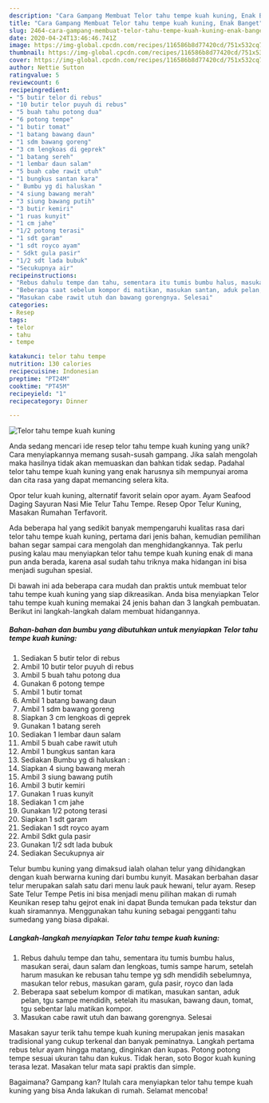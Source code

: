 ```yaml
---
description: "Cara Gampang Membuat Telor tahu tempe kuah kuning, Enak Banget"
title: "Cara Gampang Membuat Telor tahu tempe kuah kuning, Enak Banget"
slug: 2464-cara-gampang-membuat-telor-tahu-tempe-kuah-kuning-enak-banget
date: 2020-04-24T13:46:46.741Z
image: https://img-global.cpcdn.com/recipes/116586b8d77420cd/751x532cq70/telor-tahu-tempe-kuah-kuning-foto-resep-utama.jpg
thumbnail: https://img-global.cpcdn.com/recipes/116586b8d77420cd/751x532cq70/telor-tahu-tempe-kuah-kuning-foto-resep-utama.jpg
cover: https://img-global.cpcdn.com/recipes/116586b8d77420cd/751x532cq70/telor-tahu-tempe-kuah-kuning-foto-resep-utama.jpg
author: Nettie Sutton
ratingvalue: 5
reviewcount: 6
recipeingredient:
- "5 butir telor di rebus"
- "10 butir telor puyuh di rebus"
- "5 buah tahu potong dua"
- "6 potong tempe"
- "1 butir tomat"
- "1 batang bawang daun"
- "1 sdm bawang goreng"
- "3 cm lengkoas di geprek"
- "1 batang sereh"
- "1 lembar daun salam"
- "5 buah cabe rawit utuh"
- "1 bungkus santan kara"
- " Bumbu yg di haluskan "
- "4 siung bawang merah"
- "3 siung bawang putih"
- "3 butir kemiri"
- "1 ruas kunyit"
- "1 cm jahe"
- "1/2 potong terasi"
- "1 sdt garam"
- "1 sdt royco ayam"
- " Sdkt gula pasir"
- "1/2 sdt lada bubuk"
- "Secukupnya air"
recipeinstructions:
- "Rebus dahulu tempe dan tahu, sementara itu tumis bumbu halus, masukan serai, daun salam dan lengkoas, tumis sampe harum, setelah harum masukan ke rebusan tahu tempe yg sdh mendidih sebelumnya, masukan telor rebus, masukan garam, gula pasir, royco dan lada"
- "Beberapa saat sebelum kompor di matikan, masukan santan, aduk pelan, tgu sampe mendidih, setelah itu masukan, bawang daun, tomat, tgu sebentar lalu matikan kompor."
- "Masukan cabe rawit utuh dan bawang gorengnya. Selesai"
categories:
- Resep
tags:
- telor
- tahu
- tempe

katakunci: telor tahu tempe 
nutrition: 130 calories
recipecuisine: Indonesian
preptime: "PT24M"
cooktime: "PT45M"
recipeyield: "1"
recipecategory: Dinner

---
```



![Telor tahu tempe kuah kuning](https://img-global.cpcdn.com/recipes/116586b8d77420cd/751x532cq70/telor-tahu-tempe-kuah-kuning-foto-resep-utama.jpg)

Anda sedang mencari ide resep telor tahu tempe kuah kuning yang unik? Cara menyiapkannya memang susah-susah gampang. Jika salah mengolah maka hasilnya tidak akan memuaskan dan bahkan tidak sedap. Padahal telor tahu tempe kuah kuning yang enak harusnya sih mempunyai aroma dan cita rasa yang dapat memancing selera kita.

Opor telur kuah kuning, alternatif favorit selain opor ayam. Ayam Seafood Daging Sayuran Nasi Mie Telur Tahu Tempe. Resep Opor Telur Kuning, Masakan Rumahan Terfavorit.

Ada beberapa hal yang sedikit banyak mempengaruhi kualitas rasa dari telor tahu tempe kuah kuning, pertama dari jenis bahan, kemudian pemilihan bahan segar sampai cara mengolah dan menghidangkannya. Tak perlu pusing kalau mau menyiapkan telor tahu tempe kuah kuning enak di mana pun anda berada, karena asal sudah tahu triknya maka hidangan ini bisa menjadi suguhan spesial.


Di bawah ini ada beberapa cara mudah dan praktis untuk membuat telor tahu tempe kuah kuning yang siap dikreasikan. Anda bisa menyiapkan Telor tahu tempe kuah kuning memakai 24 jenis bahan dan 3 langkah pembuatan. Berikut ini langkah-langkah dalam membuat hidangannya.

<!--inarticleads1-->

##### Bahan-bahan dan bumbu yang dibutuhkan untuk menyiapkan Telor tahu tempe kuah kuning:

1. Sediakan 5 butir telor di rebus
1. Ambil 10 butir telor puyuh di rebus
1. Ambil 5 buah tahu potong dua
1. Gunakan 6 potong tempe
1. Ambil 1 butir tomat
1. Ambil 1 batang bawang daun
1. Ambil 1 sdm bawang goreng
1. Siapkan 3 cm lengkoas di geprek
1. Gunakan 1 batang sereh
1. Sediakan 1 lembar daun salam
1. Ambil 5 buah cabe rawit utuh
1. Ambil 1 bungkus santan kara
1. Sediakan  Bumbu yg di haluskan :
1. Siapkan 4 siung bawang merah
1. Ambil 3 siung bawang putih
1. Ambil 3 butir kemiri
1. Gunakan 1 ruas kunyit
1. Sediakan 1 cm jahe
1. Gunakan 1/2 potong terasi
1. Siapkan 1 sdt garam
1. Sediakan 1 sdt royco ayam
1. Ambil  Sdkt gula pasir
1. Gunakan 1/2 sdt lada bubuk
1. Sediakan Secukupnya air


Telur bumbu kuning yang dimaksud ialah olahan telur yang dihidangkan dengan kuah berwarna kuning dari bumbu kunyit. Masakan berbahan dasar telur merupakan salah satu dari menu lauk pauk hewani, telur ayam. Resep Sate Telur Tempe Petis ini bisa menjadi menu pilihan makan di rumah Keunikan resep tahu gejrot enak ini dapat Bunda temukan pada tekstur dan kuah siramannya. Menggunakan tahu kuning sebagai pengganti tahu sumedang yang biasa dipakai. 

<!--inarticleads2-->

##### Langkah-langkah menyiapkan Telor tahu tempe kuah kuning:

1. Rebus dahulu tempe dan tahu, sementara itu tumis bumbu halus, masukan serai, daun salam dan lengkoas, tumis sampe harum, setelah harum masukan ke rebusan tahu tempe yg sdh mendidih sebelumnya, masukan telor rebus, masukan garam, gula pasir, royco dan lada
1. Beberapa saat sebelum kompor di matikan, masukan santan, aduk pelan, tgu sampe mendidih, setelah itu masukan, bawang daun, tomat, tgu sebentar lalu matikan kompor.
1. Masukan cabe rawit utuh dan bawang gorengnya. Selesai


Masakan sayur terik tahu tempe kuah kuning merupakan jenis masakan tradisional yang cukup terkenal dan banyak peminatnya. Langkah pertama rebus telur ayam hingga matang, dinginkan dan kupas. Potong potong tempe sesuai ukuran tahu dan kukus. Tidak heran, soto Bogor kuah kuning terasa lezat. Masakan telur mata sapi praktis dan simple. 

Bagaimana? Gampang kan? Itulah cara menyiapkan telor tahu tempe kuah kuning yang bisa Anda lakukan di rumah. Selamat mencoba!

